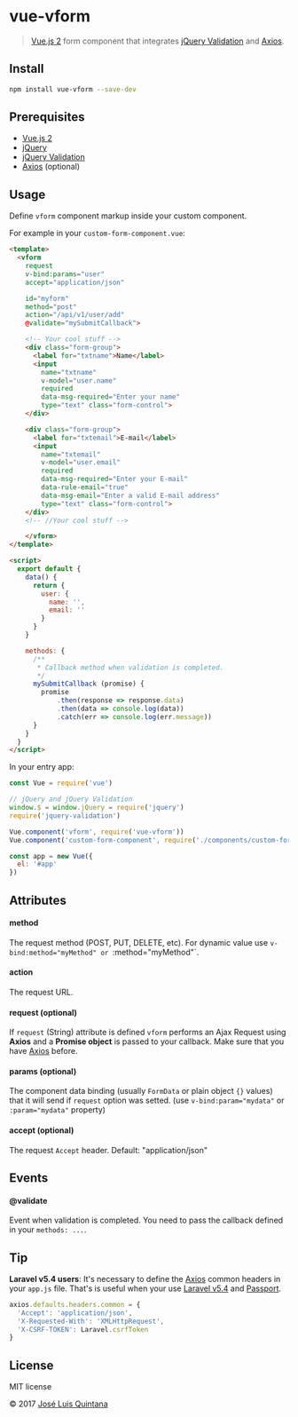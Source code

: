 # vue-vform

> [Vue.js 2](https://vuejs.org/) form component that integrates [jQuery Validation](https://github.com/jquery-validation/jquery-validation) and [Axios](https://github.com/mzabriskie/axios).


## Install

```sh
npm install vue-vform --save-dev
```

## Prerequisites

- [Vue.js 2](https://vuejs.org/)
- [jQuery](https://github.com/jquery/jquery)
- [jQuery Validation](https://github.com/jquery-validation/jquery-validation)
- [Axios](https://github.com/mzabriskie/axios) (optional)

## Usage

Define `vform` component markup inside your custom component.

For example in your `custom-form-component.vue`:

```html
<template>
  <vform
    request
    v-bind:params="user"
    accept="application/json"

    id="myform"
    method="post"
    action="/api/v1/user/add"
    @validate="mySubmitCallback">

    <!-- Your cool stuff -->
    <div class="form-group">
      <label for="txtname">Name</label>
      <input
        name="txtname"
        v-model="user.name"
        required
        data-msg-required="Enter your name"
        type="text" class="form-control">
    </div>

    <div class="form-group">
      <label for="txtemail">E-mail</label>
      <input
        name="txtemail"
        v-model="user.email"
        required
        data-msg-required="Enter your E-mail"
        data-rule-email="true"
        data-msg-email="Enter a valid E-mail address"
        type="text" class="form-control">
    </div>
    <!-- //Your cool stuff -->

	</vform>
</template>

<script>
  export default {
  	data() {
      return {
      	user: {
          name: '',
          email: ''
        }
      }
    }

  	methods: {
  	  /**
       * Callback method when validation is completed.
       */
      mySubmitCallback (promise) {
        promise
	        .then(response => response.data)
	        .then(data => console.log(data))
	        .catch(err => console.log(err.message))
      }
  	}
  }
</script>
```

In your entry app:

```js
const Vue = require('vue')

// jQuery and jQuery Validation
window.$ = window.jQuery = require('jquery')
require('jquery-validation')

Vue.component('vform', require('vue-vform'))
Vue.component('custom-form-component', require('./components/custom-form-component'))

const app = new Vue({
  el: '#app'
})

```

## Attributes

#### method
The request method (POST, PUT, DELETE, etc). For dynamic value use `v-bind:method="myMethod" or `:method="myMethod"`.

#### action
The request URL.

#### request (optional)

If `request` (String) attribute is defined `vform` performs an Ajax Request using __Axios__ and a __Promise object__ is passed to your callback. Make sure that you have [Axios](https://github.com/mzabriskie/axios) before.

#### params (optional)

The component data binding (usually `FormData` or plain object `{}` values) that it will send if `request` option was setted. (use `v-bind:param="mydata"` or `:param="mydata"` property)

#### accept (optional)

The request `Accept` header. Default: "application/json"

## Events

#### @validate

Event when validation is completed. You need to pass the callback defined in your `methods: ...`.

## Tip
__Laravel v5.4 users__: It's necessary to define the [Axios](https://github.com/mzabriskie/axios) common headers in your `app.js` file. That's is useful when your use [Laravel v5.4](https://laravel.com/docs/5.4/) and [Passport](https://laravel.com/docs/5.4/passport).

```js
axios.defaults.headers.common = {
  'Accept': 'application/json',
  'X-Requested-With': 'XMLHttpRequest',
  'X-CSRF-TOKEN': Laravel.csrfToken
}
```

## License
MIT license

© 2017 [José Luis Quintana](http://git.io/joseluisq)
